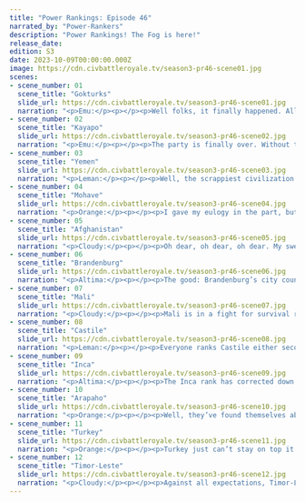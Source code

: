 ```yaml
---
title: "Power Rankings: Episode 46"
narrated_by: "Power-Rankers"
description: "Power Rankings! The Fog is here!"
release_date:
edition: S3
date: 2023-10-09T00:00:00.000Z
image: https://cdn.civbattleroyale.tv/season3-pr46-scene01.jpg
scenes:
- scene_number: 01
  scene_title: "Gokturks"
  slide_url: https://cdn.civbattleroyale.tv/season3-pr46-scene01.jpg
  narration: "<p>Emu:</p><p></p><p>Well folks, it finally happened. All it took was the world being destroyed and remade in a more violent image, but the Gokturks’ impenetrable island fortress defended by a fearsome crack corps of 0 military has fallen. Truly the cylinder will never be the same. Qaghan’s career started pretty strong, in the way of all Siberian civs. Also in the way of all Siberian civs, they got their lunch completely eaten by someone more ambitious, in this case Tuva and Han (both of whom they outlived, so who’s laughing now). The common opinion is that they don’t really deserve to finish this high, and to be fully honest? Yeah they really don’t deserve this but it was funny to watch. RIP.</p>"
- scene_number: 02
  scene_title: "Kayapo"
  slide_url: https://cdn.civbattleroyale.tv/season3-pr46-scene02.jpg
  narration: "<p>Emu:</p><p></p><p>The party is finally over. Without the original Raoni’s leadership, Kayapo collapsed instantly at the beginning of this part to the civ that took their core so long ago. Kayapo was always a controversial civ, angering some and charming others by their refusal to actually play the game we put them in instead of high-tech sim city. This confusing strategy led to probably their biggest real game impact: the theory that Raoni was trying to break out of the simulation. As the green and gold technocrats continued to not build a military even in the face of Total War, this theory just kept on gaining steam until the final few prebuild parts, where it became the central point of the narrative. His work finally done, Raoni promptly came to a fitting end, dying in the more peaceful world he helped to create. The reanimated corpse that was rebuild Kayapo never really had much of a chance, and I think that’s probably how Raoni would have liked it. If any leader can be said to be resting in peace, it’s him.  </p>"
- scene_number: 03
  scene_title: "Yemen"
  slide_url: https://cdn.civbattleroyale.tv/season3-pr46-scene03.jpg
  narration: "<p>Leman:</p><p></p><p>Well, the scrappiest civilization in the game is dead. Yemen started as a humble civilization that nobody (besides me) really believed in, mostly on account of their terrible starting position. But through sheer willpower, pluck, and several incredibly busted growth bonuses, they managed to grow in an extremely unhappy technological powerhouse. Their rise was quiet and consisted mostly of bullying the east African civilizations of Zulu, Kilwa and Uganda, amassing a respectable empire of 14 cities and a completed tech tree by the time Total War hit. During Total War, Yemen didn’t really make any conquests, besides snagging a few cities from Angola, but they defended spectacularly against Turkey, stubbornly refusing to let go of Sana’a until it was absolutely unavoidable. Still, Yemen survived against both Turkey and Timor-Leste while old powerhouses like Angola, Tuva, and Han fell apart like houses of cards. Yemen finally met their end at the hands of Timor-Leste, another stepping stone on their rise to dominance, finally being eliminated in 9th (Castile doesn’t count) place, an overall fantastic performance.</p><p></p><p>Editor’s note: Castile counts fuck you >:(</p>"
- scene_number: 04
  scene_title: "Mohave"
  slide_url: https://cdn.civbattleroyale.tv/season3-pr46-scene04.jpg
  narration: "<p>Orange:</p><p></p><p>I gave my eulogy in the part, but yeah, feels bad. I’ve been cheering for them since the start and so it was sad when they just didn’t jump on Arapaho or the Cree enough to prevent Arapaho’s big growth, eventually leading to them getting kicked off the continent during total war. But hey, they started in 55th and ended in the top ten after forming a fantastic empire, like the fact that they took over all of Japan and also the legendary Avi Mota colony, beautiful. A shame they didn’t become one of the great powers at the very end.</p>"
- scene_number: 05
  scene_title: "Afghanistan"
  slide_url: https://cdn.civbattleroyale.tv/season3-pr46-scene05.jpg
  narration: "<p>Cloudy:</p><p></p><p>Oh dear, oh dear, oh dear. My sweet summer child.</p><p></p><p>Afghanistan’s rising star has just been shot down by a surface to air missile, as their entire empire collapses and Durrani stands on the brink of elimination—ironically in former Han lands, much like the empire he defeated to get here. What used to be the Afghan core is now the site of heavy battles to determine which of Turkey or Timor-Leste will emerge victorious this season, as Afghanistan is solidly out of the running. At least they had a good run.</p>"
- scene_number: 06
  scene_title: "Brandenburg"
  slide_url: https://cdn.civbattleroyale.tv/season3-pr46-scene06.jpg
  narration: "<p>Altima:</p><p></p><p>The good: Brandenburg’s city count has not gone down this episode despite being almost comically mismatched against their neighbors.</p><p></p><p>The bad: That city count is comically mismatched against their neighbors.</p><p></p><p>The only thing holding them up from dead last right now is that Afghanistan looks primed to Actually Die in the coming part. Mali might also die, so Brandenburg has that going for it; they may meet the reaper a whole two graves from now.</p>"
- scene_number: 07
  scene_title: "Mali"
  slide_url: https://cdn.civbattleroyale.tv/season3-pr46-scene07.jpg
  narration: "<p>Cloudy:</p><p></p><p>Mali is in a fight for survival right now against Turkey and the Inca, who are attacking from two directions, but they are hanging on, flipping everything as fast as they can. A lot of their core is still intact and pumping out units, so they might survive for a while—but it remains to be seen whether we’re right to put them above Brandenburg, another civ in a similar position.</p>"
- scene_number: 08
  scene_title: "Castile"
  slide_url: https://cdn.civbattleroyale.tv/season3-pr46-scene08.jpg
  narration: "<p>Leman:</p><p></p><p>Everyone ranks Castile either second or last, unsurprising they were placed right in the middle.</p>"
- scene_number: 09
  scene_title: "Inca"
  slide_url: https://cdn.civbattleroyale.tv/season3-pr46-scene09.jpg
  narration: "<p>Altima:</p><p></p><p>The Inca rank has corrected down from the bullish first down to a much more in-line 4th, as they stalemate or erode on every front, their military ground down to a meager shadow of their competitors. They probably aren’t squeaking this out as a win, but their geographic position is solid enough to hold on for a while, probably outlasting the remaining runts at the very least. The long term depends a lot on what happens with Timor-Leste; if they should continue to exceed our wildest expectations, they may well just incidentally eat the Inca, which could potentially result in them dying before Brandenburg, as fucked as that would be. So uh, let’s hope that TL is too busy in Africa to kill them.</p>"
- scene_number: 10
  scene_title: "Arapaho"
  slide_url: https://cdn.civbattleroyale.tv/season3-pr46-scene10.jpg
  narration: "<p>Orange:</p><p></p><p>Well, they’ve found themselves above the Inca, but going into the end they just don’t look like they have enough to be victorious. They’ll have to settle for 3rd or 4th, depending on how Turkey holds up (and obviously Castile in 2nd). But honestly, I see them holding out longer, T-L looks like they’ll win unless some dramatic change in competency happens, and T-L is fighting Turkey directly already while Arapaho is just a bit of squabbling in the sea. It’ll be much harder for T-L to make landfall in North America than it’s gonna be for them to continue to push into Turkey given that they already are pushing into the Middle East. So that’s that, a solid run by Pretty Nose, almost able to have it all, but falling just short at the last second. No doubt, they’ve played the game well, maybe they can turn it around one last time. </p>"
- scene_number: 11
  scene_title: "Turkey"
  slide_url: https://cdn.civbattleroyale.tv/season3-pr46-scene11.jpg
  narration: "<p>Orange:</p><p></p><p>Turkey just can’t stay on top it seems, as they fail to push back there and instead fumble, losing all the grounds that they are gaining. At best, I’d say they went pretty even, but clearly are getting pushed in and facing troubles they really really shouldn’t be facing. Honestly, doesn’t bode that well, but they still are very strong, got real good stats, just need to claw it back. </p>"
- scene_number: 12
  scene_title: "Timor-Leste"
  slide_url: https://cdn.civbattleroyale.tv/season3-pr46-scene12.jpg
  narration: "<p>Cloudy:</p><p></p><p>Against all expectations, Timor-Leste absolutely dominated the first few turns of the rebuild, pushing forward on every front while landing devastating blows to several major civilizations. Timor greatly increased its land holdings in Asia, eliminated Yemen, took several cities off Turkey, nearly killed Afghanistan, and gobbled up Incan Polynesia without a second thought. With 80 cities, they have almost twice as many as anyone else, and they have the world’s largest army to back it up. It’s unclear who could stop Timor at this point, and frankly, if they win, I think most of us would be cool with that—even if it makes us power rankers, who put them 61st in episode 0, look like chumps.</p>"
---
```

